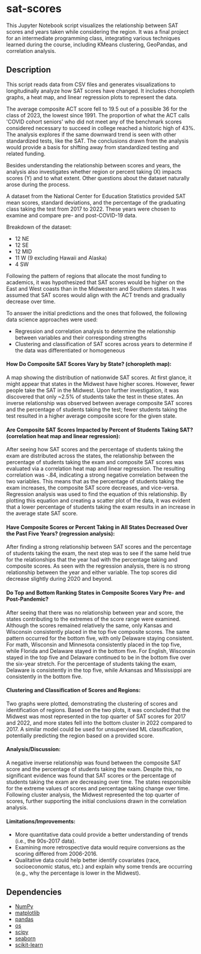 # sat-scores
This Jupyter Notebook script visualizes the relationship between SAT scores and years taken while considering the region. It was a final project for an intermediate programming class, integrating various techniques learned during the course, including KMeans clustering, GeoPandas, and correlation analysis. 

## Description

This script reads data from CSV files and generates visualizations to longitudinally analyze how SAT scores have changed. It includes choropleth graphs, a heat map, and linear regression plots to represent the data.

The average composite ACT score fell to 19.5 out of a possible 36 for the class of 2023, the lowest since 1991. The proportion of what the ACT calls 'COVID cohort seniors' who did not meet any of the benchmark scores considered necessary to succeed in college reached a historic high of 43%. The analysis explores if the same downward trend is seen with other standardized tests, like the SAT. The conclusions drawn from the analysis would provide a basis for shifting away from standardized testing and related funding.

Besides understanding the relationship between scores and years, the analysis also investigates whether region or percent taking (X) impacts scores (Y) and to what extent. Other questions about the dataset naturally arose during the process.

A dataset from the National Center for Education Statistics provided SAT mean scores, standard deviations, and the percentage of the graduating class taking the test from 2017 to 2022. These years were chosen to examine and compare pre- and post-COVID-19 data.

Breakdown of the dataset:
- 12 NE
- 12 SE
- 12 MID
- 11 W (9 excluding Hawaii and Alaska)
- 4 SW

Following the pattern of regions that allocate the most funding to academics, it was hypothesized that SAT scores would be higher on the East and West coasts than in the Midwestern and Southern states. It was assumed that SAT scores would align with the ACT trends and gradually decrease over time.

To answer the initial predictions and the ones that followed, the following data science approaches were used:
- Regression and correlation analysis to determine the relationship between variables and their corresponding strengths
- Clustering and classification of SAT scores across years to determine if the data was differentiated or homogeneous

#### How Do Composite SAT Scores Vary by State? (choropleth map):

A map showing the distribution of nationwide SAT scores. At first glance, it might appear that states in the Midwest have higher scores. However, fewer people take the SAT in the Midwest. Upon further investigation, it was discovered that only ~2.5% of students take the test in these states. An inverse relationship was observed between average composite SAT scores and the percentage of students taking the test; fewer students taking the test resulted in a higher average composite score for the given state.

#### Are Composite SAT Scores Impacted by Percent of Students Taking SAT? (correlation heat map and linear regression):

After seeing how SAT scores and the percentage of students taking the exam are distributed across the states, the relationship between the percentage of students taking the exam and composite SAT scores was evaluated via a correlation heat map and linear regression. The resulting correlation was -.84, indicating a strong negative correlation between the two variables. This means that as the percentage of students taking the exam increases, the composite SAT score decreases, and vice-versa. Regression analysis was used to find the equation of this relationship. By plotting this equation and creating a scatter plot of the data, it was evident that a lower percentage of students taking the exam results in an increase in the average state SAT score.

#### Have Composite Scores or Percent Taking in All States Decreased Over the Past Five Years? (regression analysis):

After finding a strong relationship between SAT scores and the percentage of students taking the exam, the next step was to see if the same held true for the relationships that the year had with the percentage taking and composite scores. As seen with the regression analysis, there is no strong relationship between the year and either variable. The top scores did decrease slightly during 2020 and beyond.

#### Do Top and Bottom Ranking States in Composite Scores Vary Pre- and Post-Pandemic?

After seeing that there was no relationship between year and score, the states contributing to the extremes of the score range were examined. Although the scores remained relatively the same, only Kansas and Wisconsin consistently placed in the top five composite scores. The same pattern occurred for the bottom five, with only Delaware staying consistent. For math, Wisconsin and Minnesota consistently placed in the top five, while Florida and Delaware stayed in the bottom five. For English, Wisconsin stayed in the top five and Delaware continued to be in the bottom five over the six-year stretch. For the percentage of students taking the exam, Delaware is consistently in the top five, while Arkansas and Mississippi are consistently in the bottom five.

#### Clustering and Classification of Scores and Regions:

Two graphs were plotted, demonstrating the clustering of scores and identification of regions. Based on the two plots, it was concluded that the Midwest was most represented in the top quarter of SAT scores for 2017 and 2022, and more states fell into the bottom cluster in 2022 compared to 2017. A similar model could be used for unsupervised ML classification, potentially predicting the region based on a provided score.

#### Analysis/Discussion: 

A negative inverse relationship was found between the composite SAT score and the percentage of students taking the exam. Despite this, no significant evidence was found that SAT scores or the percentage of students taking the exam are decreasing over time. The states responsible for the extreme values of scores and percentage taking change over time. Following cluster analysis, the Midwest represented the top quarter of scores, further supporting the initial conclusions drawn in the correlation analysis.

#### Limitations/Improvements: 

- More quantitative data could provide a better understanding of trends (i.e., the 90s-2017 data).
- Examining more retrospective data would require conversions as the scoring differed from 2006-2016.
- Qualitative data could help better identify covariates (race, socioeconomic status, etc.) and explain why some trends are occurring (e.g., why the percentage is lower in the Midwest).

## Dependencies

- [NumPy](https://numpy.org/)
- [matplotlib](https://matplotlib.org/)
- [pandas](https://pandas.pydata.org/)
- [os](https://docs.python.org/3/library/os.html)
- [scipy](https://scipy.org/)
- [seaborn](https://seaborn.pydata.org/)
- [scikit-learn](https://scikit-learn.org/stable/)
